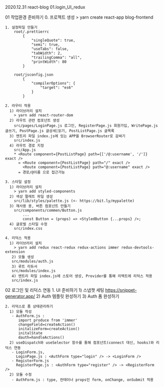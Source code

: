 2020.12.31 react-blog 01.login_UI_redux

01 작업환경 준비하기 
    0. 프로젝트 생성 
        > yarn create react-app blog-frontend

    1. 설정파일 만들기 
        root/.prettierrc
            {
                "singleQuote": true,
                "semi": true,
                "useTabs": false,
                "tabWidth": 2,
                "trailingComma": "all",
                "printWidth": 80
            }

        root/jsconfig.json
            {
                "compilerOptions": {
                    "target": "es6"
                }
            }

    2. 라우터 적용 
      1) 라이브러리 설치
        > yarn add react-router-dom 
      2) 라우트 관련 컴포넌트 생성
        src/pages/LoginPage.js 로그인, RegisterPage.js 회원가입, WritePage.js 글쓰기, PostPage.js 글상세|읽기, PostListPage.js 글목록
      3) 엔트리 파일 index.js에 있는 APP을 BrowserRouter로 감싸기 
        src/index.js 
      4) 라우트 경로 지정
        src/App.js 
        * <Route component={PostListPage} path={['/@:username', '/']} exact />
          = <Route component={PostListPage} path="/" exact />
            <Route component={PostListPage} path="@:username" exact />
          = 경로/@이름 으로 접근가능 

    3. 스타일 설정 
      1) 라이브러리 설치
        > yarn add styled-components
      2) 색상 팔레트 파일 생성  
        src/lib/styles/palette.js (<- https://bit.ly/mypalette)
      3) 재사용 용, 버튼 컴포넌트 만들기 
        src/components/commen/Button.js
            ...
            const Button = (props) => <StyledButton {...props} />;
      4) 글로벌 스타일 수정 
        src/index.css      

    4. 리덕스 적용 
      1) 라이브러리 설치
        > yarn add redux react-redux redux-actions immer redux-devtools-extension
       2) 모듈 생성 
       src/modules/auth.js
       3) 루트 리듀서
       src/modules/index.js
       4) 엔트리 파일 index.js에 스토어 생성, Provider를 통해 리액트에 리덕스 적용 
       src/index.js       


02 로그인 및 리덕스 연동 
    1. UI 준비하기
      1) 스냅챗 세팅 https://snippet-generator.app/
      2) Auth 템플릿 완성하기 
      3) Auth 폼 완성하기 

    2. 리덕스로 폼 상태관리하기 
      1) 모듈 작성  
       - AuthForm.js :
          import produce from 'immer'
          changeField=createAction() 
          initalizeForm=createAction() 
          initalState
          dauth=handleActions() 
      2) useDispatch와 useSelector 함수를 통해 컴포넌트(connect 대신, hooks)와 리덕스 연동 
       - LoginForm.js, 
         LoginPage.js : <AuthForm type="login" /> -> <LoginForm />
       - RegisterForm.js
         RegisterPage.js : <AuthForm type="register" /> -> <RegisterForm />
      2) 모듈 수정 
       - AuthForm.js : type, 컨테이너 props인 form, onChange, onSubmit 적용
